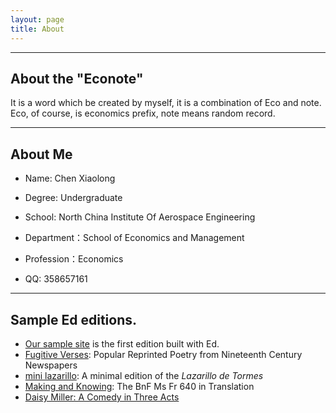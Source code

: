 ```yaml
---
layout: page
title: About
---
```

<hr>

## About the "Econote"

It is a word which be created by myself, it is a combination of Eco and note. Eco, of course, is economics prefix, note means random record.

<hr>

## About Me

- Name: Chen Xiaolong

- Degree: Undergraduate

- School: North China Institute Of Aerospace Engineering

- Department：School of Economics and Management

- Profession：Economics

- QQ: 358657161

<hr>


## Sample Ed editions.

- [Our sample site](http://elotroalex.github.io/ed/) is the first edition built with Ed.
- [Fugitive Verses](http://fugitiverses.viraltexts.org/): Popular Reprinted Poetry from Nineteenth Century Newspapers
- [mini lazarillo](http://minilazarillo.github.io/): A minimal edition of the *Lazarillo de Tormes*
- [Making and Knowing](https://cu-mkp.github.io/GR8975-edition/): The BnF Ms Fr 640 in Translation
- [Daisy Miller: A Comedy in Three Acts](https://britaneeelizabeth.github.io/ed/texts/DaisyMillerPlay/)

